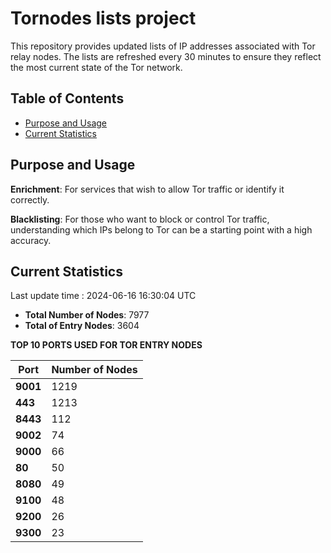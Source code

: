 # Tornodes lists project

This repository provides updated lists of IP addresses associated with Tor relay nodes. The lists are refreshed every 30 minutes to ensure they reflect the most current state of the Tor network.

## Table of Contents

- [Purpose and Usage](#purpose-and-usage)
- [Current Statistics](#current-statistics)


## Purpose and Usage

**Enrichment**: For services that wish to allow Tor traffic or identify it correctly.

**Blacklisting**: For those who want to block or control Tor traffic, understanding which IPs belong to Tor can be a starting point with a high accuracy.

## Current Statistics

Last update time : 2024-06-16 16:30:04 UTC

- **Total Number of Nodes**: 7977
- **Total of Entry Nodes**: 3604

**TOP 10 PORTS USED FOR TOR ENTRY NODES**

| **Port** | **Number of Nodes** |
|------|-----------------|
| **9001**   | 1219  |
| **443**   | 1213  |
| **8443**   | 112  |
| **9002**   | 74  |
| **9000**   | 66  |
| **80**   | 50  |
| **8080**   | 49  |
| **9100**   | 48  |
| **9200**   | 26  |
| **9300**   | 23  |

